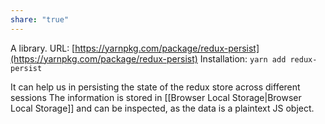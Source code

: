 ```yaml
---
share: "true"
---
```


A library. 
URL: [https://yarnpkg.com/package/redux-persist](https://yarnpkg.com/package/redux-persist)
Installation: `yarn add redux-persist`

It can help us in persisting the state of the redux store across different sessions
The information is stored in [[Browser Local Storage|Browser Local Storage]] and can be inspected, as the data is a plaintext JS object. 